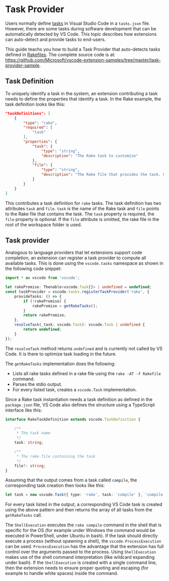 ---
---

# Task Provider

Users normally define [tasks](/docs/editor/tasks) in Visual Studio Code in a `tasks.json` file. However, there are some tasks during software development that can be automatically detected by VS Code. This topic describes how extensions can auto-detect and provide tasks to end-users.

This guide teachs you how to build a Task Provider that auto-detects tasks defined in [Rakefiles](https://ruby.github.io/rake/). The complete source code is at: https://github.com/Microsoft/vscode-extension-samples/tree/master/task-provider-sample.

## Task Definition

To uniquely identify a task in the system, an extension contributing a task needs to define the properties that identify a task. In the Rake example, the task definition looks like this:

```json
"taskDefinitions": [
    {
        "type": "rake",
        "required": [
            "task"
        ],
        "properties": {
            "task": {
                "type": "string",
                "description": "The Rake task to customize"
            },
            "file": {
                "type": "string",
                "description": "The Rake file that provides the task. Can be omitted."
            }
        }
    }
]
```

This contributes a task definition for `rake` tasks. The task definition has two attributes `task` and `file`. `task` is the name of the Rake task and `file` points to the Rake file that contains the task. The `task` property is required, the `file` property is optional. If the `file` attribute is omitted, the rake file in the root of the workspace folder is used.

## Task provider

Analogous to language providers that let extensions support code completion, an extension can register a task provider to compute all available tasks. This is done using the `vscode.tasks` namespace as shown in the following code snippet:

```ts
import * as vscode from 'vscode';

let rakePromise: Thenable<vscode.Task[]> | undefined = undefined;
const taskProvider = vscode.tasks.registerTaskProvider('rake', {
    provideTasks: () => {
        if (!rakePromise) {
            rakePromise = getRakeTasks();
        }
        return rakePromise;
    },
    resolveTask(_task: vscode.Task): vscode.Task | undefined {
        return undefined;
    }
});
```

The `resolveTask` method returns `undefined` and is currently not called by VS Code. It is there to optimize task loading in the future.

The `getRakeTasks` implementation does the following:

* Lists all rake tasks defined in a rake file using the `rake -AT -f Rakefile` command.
* Parses the stdio output.
* For every listed task, creates a `vscode.Task` implementation.

Since a Rake task instantiation needs a task definition as defined in the `package.json` file, VS Code also defines the structure using a TypeScript interface like this:

```typescript
interface RakeTaskDefinition extends vscode.TaskDefinition {

    /**
     * The task name
     */
    task: string;

    /**
     * The rake file containing the task
     */
    file?: string;
}
```

Assuming that the output comes from a task called `compile`, the corresponding task creation then looks like this:

```typescript
let task = new vscode.Task({ type: 'rake', task: 'compile' }, 'compile', 'rake', new vscode.ShellExecution('rake compile'));
```

For every task listed in the output, a corresponding VS Code task is created using the above pattern and then returns the array of all tasks from the `getRakeTasks` call.

The `ShellExecution` executes the `rake compile` command in the shell that is specific for the OS (for example under Windows the command would be executed in PowerShell, under Ubuntu in bash). If the task should directly execute a process (without spawning a shell), the `vscode.ProcessExecution` can be used. `ProcessExecution` has the advantage that the extension has full control over the arguments passed to the process. Using `ShellExecution` makes use of the shell command interpretation (like wildcard expanding under bash). If the `ShellExecution` is created with a single command line, then the extension needs  to ensure proper quoting and escaping (for example to handle white spaces) inside the command.
